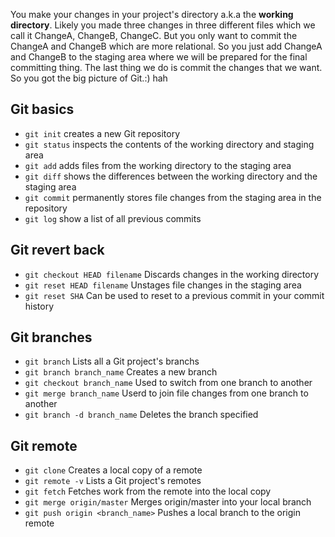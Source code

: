 You make your changes in your project's directory a.k.a the **working directory**. Likely you made three changes in three different files which we call it ChangeA, ChangeB, ChangeC. But you only want to commit the ChangeA and ChangeB which are more relational. So you just add ChangeA and ChangeB to the staging area where we will be prepared for the final committing thing. The last thing we do is commit the changes that we want. So you got the big picture of Git.:) hah

## Git basics
- `git init` creates a new Git repository
- `git status` inspects the contents of the working directory and staging area
- `git add` adds files from the working directory to the staging area
- `git diff` shows the differences between the working directory and the staging area
- `git commit` permanently stores file changes from the staging area in the repository
- `git log` show a list of all previous commits

## Git revert back
- `git checkout HEAD filename` Discards changes in the working directory
- `git reset HEAD filename` Unstages file changes in the staging area
- `git reset SHA` Can be used to reset to a previous commit in your commit history

## Git branches
- `git branch` Lists all a Git project's branchs
- `git branch branch_name` Creates a new branch
- `git checkout branch_name` Used to switch from one branch to another
- `git merge branch_name` Userd to join file changes from one branch to another
- `git branch -d branch_name` Deletes the branch specified

## Git remote
- `git clone` Creates a local copy of a remote
- `git remote -v` Lists a Git project's remotes
- `git fetch` Fetches work from the remote into the local copy
- `git merge origin/master` Merges origin/master into your local branch
- `git push origin <branch_name>` Pushes a local branch to the origin remote
